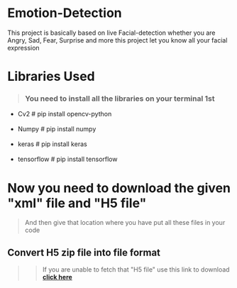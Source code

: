 # Emotion-Detection

This project is basically based on live Facial-detection whether you are Angry, Sad, Fear, Surprise and more this project let you know all your facial expression <br />

# Libraries Used 
> ### You need to install all the libraries on your terminal 1st <br />
* Cv2                   # pip install opencv-python <br /> <br />
* Numpy                 # pip install numpy <br /> <br />
* keras                 # pip install keras <br /> <br />
* tensorflow            # pip install tensorflow <br /> 

# Now you need to download the given "xml" file and "H5 file"

> And then give that location where you have put all these files in your code 

## Convert H5 zip file into file format 

>> If you are unable to fetch that "H5 file" use this link to download
 **[click here](https://drive.google.com/file/d/1EeCFVCZXA4jjEziXn64iKq3og7fLZeve/view?usp=sharing)**
